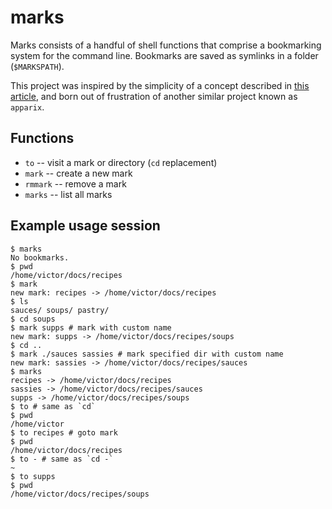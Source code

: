 # marks

Marks consists of a handful of shell functions that comprise a bookmarking
system for the command line. Bookmarks are saved as symlinks in a folder
(`$MARKSPATH`).

This project was inspired by the simplicity of a concept described in [this
article][1], and born out of frustration of another similar project known as
`apparix`.

[1]: http://jeroenjanssens.com/2013/08/16/quickly-navigate-your-filesystem-from-the-command-line.html

## Functions

* `to` -- visit a mark or directory (`cd` replacement)
* `mark` -- create a new mark
* `rmmark` -- remove a mark
* `marks` -- list all marks

## Example usage session

```Shell
$ marks
No bookmarks.
$ pwd
/home/victor/docs/recipes
$ mark
new mark: recipes -> /home/victor/docs/recipes
$ ls
sauces/ soups/ pastry/
$ cd soups
$ mark supps # mark with custom name
new mark: supps -> /home/victor/docs/recipes/soups
$ cd ..
$ mark ./sauces sassies # mark specified dir with custom name
new mark: sassies -> /home/victor/docs/recipes/sauces
$ marks
recipes -> /home/victor/docs/recipes
sassies -> /home/victor/docs/recipes/sauces
supps -> /home/victor/docs/recipes/soups
$ to # same as `cd`
$ pwd
/home/victor
$ to recipes # goto mark
$ pwd
/home/victor/docs/recipes
$ to - # same as `cd -`
~
$ to supps
$ pwd
/home/victor/docs/recipes/soups
```
